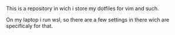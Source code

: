 This is a repository in wich i store my dotfiles for vim and such.

On my laptop i run wsl, so there are a few settings in there wich are specificaly for that.

